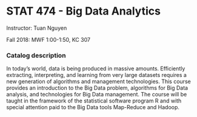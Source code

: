 # STAT 474 - Big Data Analytics

Instructor: Tuan Nguyen

Fall 2018: MWF 1:00-1:50, KC 307

### Catalog description

In today’s world, data is being produced in massive amounts.  Efficiently extracting, interpreting, and learning from very large datasets requires a new generation of algorithms and management technologies. This course provides an introduction to the Big Data problem, algorithms for Big Data analysis, and technologies for Big Data management.  The course will be taught in the framework of the statistical software program R and with special attention paid to the Big Data tools Map-Reduce and Hadoop.
